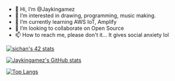 - 👋 Hi, I’m @Jaykingamez
- 👀 I’m interested in drawing, programming, music making. 
- 🌱 I’m currently learning AWS IoT, Amplify
- 💞️ I’m looking to collaborate on Open Source
- 📫 How to reach me, please don't it... It gives social anxiety lol
  
[![sichan's 42 stats](https://badge42.vercel.app/api/v2/cljwi5udc002108l7he1zt6x6/stats?cursusId=9&coalitionId=undefined)](https://github.com/JaeSeoKim/badge42)

[![Jaykingamez's GitHub stats](https://github-readme-stats.vercel.app/api?username=Jaykingamez)](https://github.com/Jaykingamez/github-readme-stats)

[![Top Langs](https://github-readme-stats.vercel.app/api/top-langs/?username=Jaykingamez&langs_count=10)](https://github.com/Jaykingamez/github-readme-stats)


<!---
Jaykingamez/Jaykingamez is a ✨ special ✨ repository because its `README.md` (this file) appears on your GitHub profile.
You can click the Preview link to take a look at your changes.
--->
